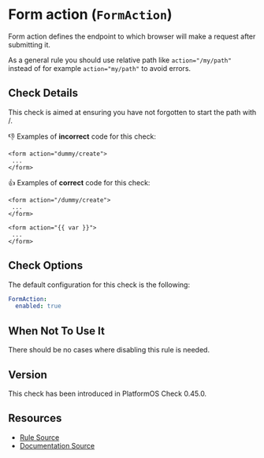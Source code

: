# Form action (`FormAction`)

Form action defines the endpoint to which browser will make a request after submitting it.

As a general rule you should use relative path like `action="/my/path"` instead of for example `action="my/path"` to avoid errors.

## Check Details

This check is aimed at ensuring you have not forgotten to start the path with /.

:-1: Examples of **incorrect** code for this check:

```liquid
<form action="dummy/create">
 ...
</form>
```

:+1: Examples of **correct** code for this check:

```liquid
<form action="/dummy/create">
 ...
</form>
```

```liquid
<form action="{{ var }}">
 ...
</form>
```

## Check Options

The default configuration for this check is the following:

```yaml
FormAction:
  enabled: true
```

## When Not To Use It

There should be no cases where disabling this rule is needed.

## Version

This check has been introduced in PlatformOS Check 0.45.0.

## Resources

- [Rule Source][codesource]
- [Documentation Source][docsource]

[codesource]: /lib/platformos_check/checks/form_action.rb
[docsource]: /docs/checks/form_action.md
